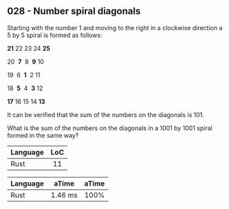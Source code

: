 028 - Number spiral diagonals
-----------------------------

Starting with the number 1 and moving to the right in a clockwise direction a 5
by 5 spiral is formed as follows:

**21** 22 23 24 **25**

20  **7**  8  **9** 10

19  6  **1**  2 11

18  **5**  4  **3** 12

**17** 16 15 14 **13**

It can be verified that the sum of the numbers on the diagonals is 101.

What is the sum of the numbers on the diagonals in a 1001 by 1001 spiral formed
in the same way?

Language | LoC
--- | :---:
Rust | 11

Language | aTime | aTime
--- | :---: | :---:
Rust | 1.46 ms | 100%
